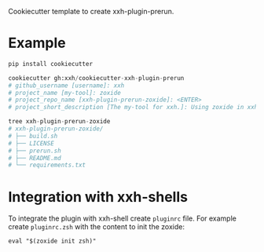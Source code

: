 Cookiecutter template to create xxh-plugin-prerun.

# Example

```python
pip install cookiecutter

cookiecutter gh:xxh/cookiecutter-xxh-plugin-prerun
# github_username [username]: xxh
# project_name [my-tool]: zoxide
# project_repo_name [xxh-plugin-prerun-zoxide]: <ENTER>
# project_short_description [The my-tool for xxh.]: Using zoxide in xxh.

tree xxh-plugin-prerun-zoxide
# xxh-plugin-prerun-zoxide/
# ├── build.sh
# ├── LICENSE
# ├── prerun.sh
# ├── README.md
# └── requirements.txt
```

# Integration with xxh-shells

To integrate the plugin with xxh-shell create `pluginrc` file. For example create `pluginrc.zsh` with the content to init the zoxide:
```shell
eval "$(zoxide init zsh)"
```